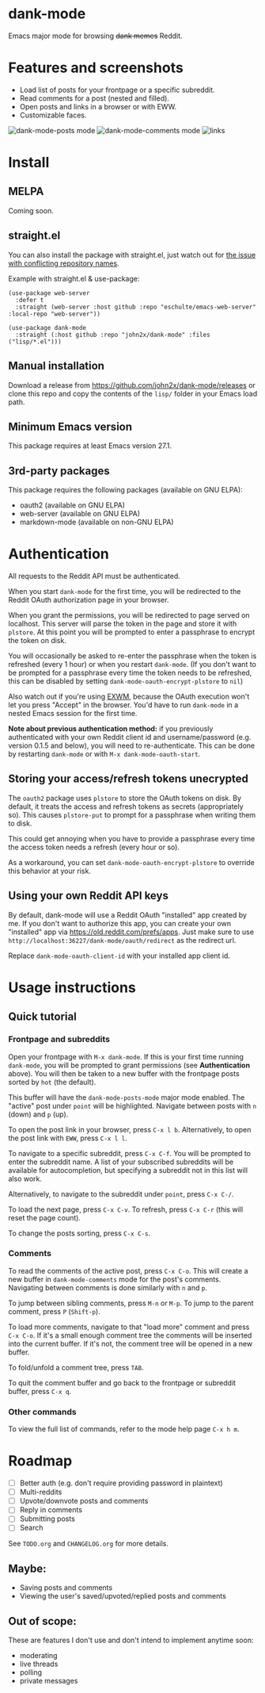 # dank-mode

Emacs major mode for browsing ~~dank memes~~ Reddit.

# Features and screenshots

- Load list of posts for your frontpage or a specific subreddit.
- Read comments for a post (nested and filled).
- Open posts and links in a browser or with EWW.
- Customizable faces.

![dank-mode-posts mode](screenshots/dank-mode-posts.png)
![dank-mode-comments mode](screenshots/dank-mode-comments.png)
![links](screenshots/link.png)

# Install

## MELPA

Coming soon.

## straight.el

You can also install the package with straight.el, just watch out for
[the issue with conflicting repository
names](https://github.com/radian-software/straight.el/issues/500).

Example with straight.el & use-package:

```elisp
(use-package web-server
  :defer t
  :straight (web-server :host github :repo "eschulte/emacs-web-server" :local-repo "web-server"))

(use-package dank-mode
  :straight (:host github :repo "john2x/dank-mode" :files ("lisp/*.el")))
```

## Manual installation

Download a release from https://github.com/john2x/dank-mode/releases
or clone this repo and copy the contents of the `lisp/` folder in your
Emacs load path.

## Minimum Emacs version

This package requires at least Emacs version 27.1.

## 3rd-party packages

This package requires the following packages (available on GNU ELPA):

- oauth2 (available on GNU ELPA)
- web-server (available on GNU ELPA)
- markdown-mode (available on non-GNU ELPA)

# Authentication

All requests to the Reddit API must be authenticated.

When you start `dank-mode` for the first time, you will be
redirected to the Reddit OAuth authorization page in your browser.

When you grant the permissions, you will be redirected to page served
on localhost. This server will parse the token in the page and store
it with `plstore`. At this point you will be prompted to enter a
passphrase to encrypt the token on disk.

You will occasionally be asked to re-enter the passphrase when the
token is refreshed (every 1 hour) or when you restart `dank-mode`.
(If you don't want to be prompted for a passphrase every time the
token needs to be refreshed, this can be disabled by setting
`dank-mode-oauth-encrypt-plstore` to `nil`)

Also watch out if you're using [EXWM](https://github.com/ch11ng/exwm),
because the OAuth execution won't let you press "Accept" in the
browser. You'd have to run `dank-mode` in a nested Emacs session for
the first time.

**Note about previous authentication method:** if you previously
authenticated with your own Reddit client id and username/password
(e.g. version 0.1.5 and below), you will need to re-authenticate.
This can be done by restarting `dank-mode` or with `M-x
dank-mode-oauth-start`.

## Storing your access/refresh tokens unecrypted

The `oauth2` package uses `plstore` to store the OAuth tokens on disk.
By default, it treats the access and refresh tokens as secrets
(appropriately so). This causes `plstore-put` to prompt for a
passphrase when writing them to disk.

This could get annoying when you have to provide a passphrase every
time the access token needs a refresh (every hour or so).

As a workaround, you can set `dank-mode-oauth-encrypt-plstore` to override
this behavior at your risk.

## Using your own Reddit API keys

By default, dank-mode will use a Reddit OAuth "installed" app created
by me. If you don't want to authorize this app, you can create your
own "installed" app via https://old.reddit.com/prefs/apps. Just make
sure to use `http://localhost:36227/dank-mode/oauth/redirect` as the
redirect url.

Replace `dank-mode-oauth-client-id` with your installed app client id.

# Usage instructions

## Quick tutorial

### Frontpage and subreddits

Open your frontpage with `M-x dank-mode`. If this is your first time
running `dank-mode`, you will be prompted to grant permissions (see
**Authentication** above). You will then be taken to a new buffer with
the frontpage posts sorted by `hot` (the default).

This buffer will have the `dank-mode-posts-mode` major mode enabled.
The "active" post under `point` will be highlighted.
Navigate between posts with `n` (down) and `p` (up).

To open the post link in your browser, press `C-x l b`. Alternatively,
to open the post link with `EWW`, press `C-x l l`.

To navigate to a specific subreddit, press `C-x C-f`. You will be
prompted to enter the subreddit name. A list of your subscribed
subreddits will be available for autocompletion, but specifying a
subreddit not in this list will also work.

Alternatively, to navigate to the subreddit under `point`, press `C-x
C-/`.

To load the next page, press `C-x C-v`. To refresh, press `C-x C-r`
(this will reset the page count).

To change the posts sorting, press `C-x C-s`.

### Comments

To read the comments of the active post, press `C-x C-o`. This will
create a new buffer in `dank-mode-comments` mode for the post's comments.
Navigating between comments is done similarly with `n` and `p`.

To jump between sibling comments, press `M-n` or `M-p`.  To jump to
the parent comment, press `P` (`Shift-p`).

To load more comments, navigate to that "load more" comment and press
`C-x C-o`. If it's a small enough comment tree the comments will be
inserted into the current buffer. If it's not, the comment tree will
be opened in a new buffer.

To fold/unfold a comment tree, press `TAB`.

To quit the comment buffer and go back to the frontpage or subreddit
buffer, press `C-x q`.

### Other commands

To view the full list of commands, refer to the mode help page `C-x h m`.

# Roadmap

- [ ] Better auth (e.g. don't require providing password in plaintext)
- [ ] Multi-reddits
- [ ] Upvote/downvote posts and comments
- [ ] Reply in comments
- [ ] Submitting posts
- [ ] Search

See `TODO.org` and `CHANGELOG.org` for more details.

## Maybe:

- Saving posts and comments
- Viewing the user's saved/upvoted/replied posts and comments

## Out of scope:

These are features I don't use and don't intend to implement anytime soon:

- moderating
- live threads
- polling
- private messages
